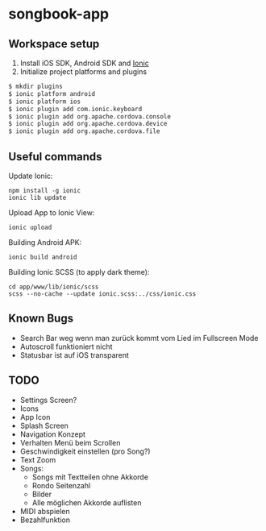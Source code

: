 songbook-app
============

## Workspace setup
1. Install iOS SDK, Android SDK and [Ionic](http://ionicframework.com/getting-started/)
2. Initialize project platforms and plugins

```bash
$ mkdir plugins
$ ionic platform android
$ ionic platform ios
$ ionic plugin add com.ionic.keyboard
$ ionic plugin add org.apache.cordova.console
$ ionic plugin add org.apache.cordova.device
$ ionic plugin add org.apache.cordova.file
```

## Useful commands

Update Ionic:

    npm install -g ionic
    ionic lib update

Upload App to Ionic View:

    ionic upload

Building Android APK:

    ionic build android

Building Ionic SCSS (to apply dark theme):

    cd app/www/lib/ionic/scss
    scss --no-cache --update ionic.scss:../css/ionic.css


## Known Bugs
 * Search Bar weg wenn man zurück kommt vom Lied im Fullscreen Mode
 * Autoscroll funktioniert nicht
 * Statusbar ist auf iOS transparent

## TODO
 * Settings Screen?
 * Icons
 * App Icon
 * Splash Screen
 * Navigation Konzept
 * Verhalten Menü beim Scrollen
 * Geschwindigkeit einstellen (pro Song?)
 * Text Zoom
 * Songs:
    * Songs mit Textteilen ohne Akkorde
    * Rondo Seitenzahl
    * Bilder
    * Alle möglichen Akkorde auflisten
 * MIDI abspielen
 * Bezahlfunktion
 
 
